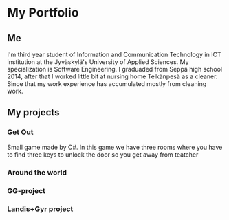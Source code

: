 <h1>My Portfolio</h1>

<h2> Me </h2>

<p>I'm third year student of Information and Communication Technology in ICT institution at the Jyväskylä's University of Applied Sciences. My specialization is Software Engineering. I graduaded from Seppä high school 2014, after that I worked little bit at nursing home Telkänpesä as a cleaner. Since that my work experience has accumulated mostly from cleaning work. </p>

<h2> My projects </h2>

<h3> Get Out </h3>
<p>Small game made by C#. In this game we have three rooms where you have to find three keys to unlock the door so you get away from teatcher </p>


<h3> Around the world </h3>

<h3> GG-project </h3>

<h3> Landis+Gyr project </h3>

